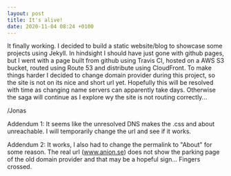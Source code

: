 ```yaml
---
layout: post
title: It's alive!
date: 2020-11-04 08:24 +0100
---
```


It finally working. I decided to build a static website/blog to showcase some projects using Jekyll. In hindsight
I should have just gone with github pages, but I went with a page built from github using Travis CI, hosted on a AWS S3
bucket, routed using Route 53 and distribute using CloudFront. To make things harder I decided to change domain
provider during this project, so the site is not on its nice and short url yet. Hopefully this will be resolved
with time as changing name servers can apparently take days. Otherwise the saga will continue as I explore wy the site
is not routing correctly...

/Jonas

Addendum 1: It seems like the unresolved DNS makes the .css and about unreachable. I will temporarily change the url and see
if it works.

Addendum 2: It works, I also had to change the permalink to "About" for some reason. The real url (www.anion.se) does not show
the parking page of the old domain provider and that may be a hopeful sign... Fingers crossed. 